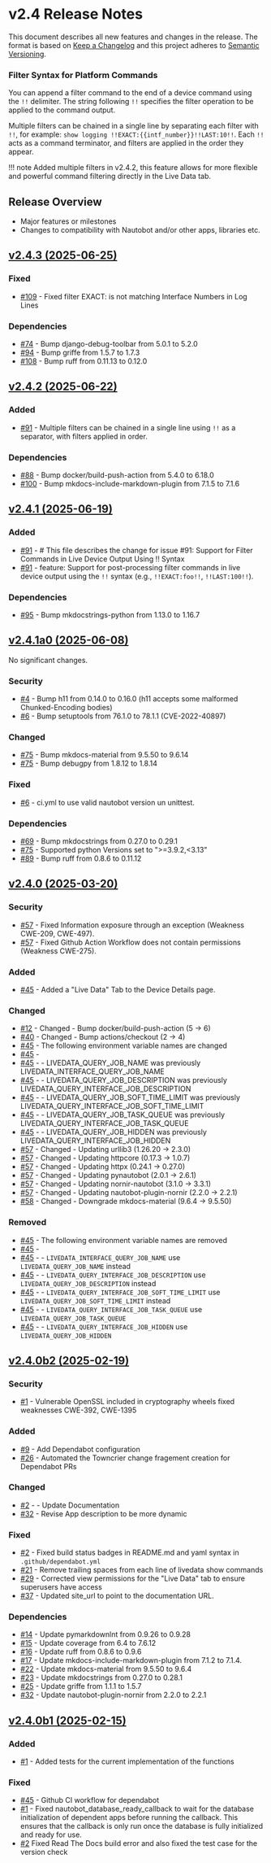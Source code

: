 
# v2.4 Release Notes

This document describes all new features and changes in the release. The format is based on [Keep a
Changelog](https://keepachangelog.com/en/1.0.0/) and this project adheres to [Semantic
Versioning](https://semver.org/spec/v2.0.0.html).

### Filter Syntax for Platform Commands

You can append a filter command to the end of a device command using the `!!` delimiter. The string following `!!` specifies the filter operation to be applied to the command output. 

Multiple filters can be chained in a single line by separating each filter with `!!`, for example: `show logging !!EXACT:{{intf_number}}!!LAST:10!!`. Each `!!` acts as a command terminator, and filters are applied in the order they appear.

!!! note
    Added multiple filters in v2.4.2, this feature allows for more flexible and powerful command filtering directly in the Live Data tab.

## Release Overview

- Major features or milestones
- Changes to compatibility with Nautobot and/or other apps, libraries etc.

## [v2.4.3 (2025-06-25)](https://github.com/jifox/nautobot-app-livedata.git/releases/tag/v2.4.3)

### Fixed

- [#109](https://github.com/jifox/nautobot-app-livedata/issues/109) - Fixed filter EXACT: is not matching Interface Numbers in Log Lines

### Dependencies

- [#74](https://github.com/jifox/nautobot-app-livedata/issues/74) - Bump django-debug-toolbar from 5.0.1 to 5.2.0
- [#94](https://github.com/jifox/nautobot-app-livedata/issues/94) - Bump griffe from 1.5.7 to 1.7.3
- [#108](https://github.com/jifox/nautobot-app-livedata/issues/108) - Bump ruff from 0.11.13 to 0.12.0

## [v2.4.2 (2025-06-22)](https://github.com/jifox/nautobot-app-livedata.git/releases/tag/v2.4.2)

### Added

- [#91](https://github.com/jifox/nautobot-app-livedata/issues/91) - Multiple filters can be chained in a single line using `!!` as a separator, with filters applied in order.

### Dependencies

- [#88](https://github.com/jifox/nautobot-app-livedata/issues/88) - Bump docker/build-push-action from 5.4.0 to 6.18.0
- [#100](https://github.com/jifox/nautobot-app-livedata/issues/100) - Bump mkdocs-include-markdown-plugin from 7.1.5 to 7.1.6

## [v2.4.1 (2025-06-19)](https://github.com/jifox/nautobot-app-livedata.git/releases/tag/v2.4.1)

### Added

- [#91](https://github.com/jifox/nautobot-app-livedata/issues/91) - # This file describes the change for issue #91: Support for Filter Commands in Live Device Output Using !! Syntax
- [#91](https://github.com/jifox/nautobot-app-livedata/issues/91) - feature: Support for post-processing filter commands in live device output using the `!!` syntax (e.g., `!!EXACT:foo!!`, `!!LAST:100!!`).

### Dependencies

- [#95](https://github.com/jifox/nautobot-app-livedata/issues/95) - Bump mkdocstrings-python from 1.13.0 to 1.16.7

## [v2.4.1a0 (2025-06-08)](https://github.com/jifox/nautobot-app-livedata.git/releases/tag/v2.4.1a0)

No significant changes.

### Security

- [#4](https://github.com/jifox/nautobot-app-livedata/issues/4) - Bump h11 from 0.14.0 to 0.16.0 (h11 accepts some malformed Chunked-Encoding bodies)
- [#6](https://github.com/jifox/nautobot-app-livedata/issues/6) - Bump setuptools from 76.1.0 to 78.1.1 (CVE-2022-40897)

### Changed

- [#75](https://github.com/jifox/nautobot-app-livedata/issues/75) - Bump mkdocs-material from 9.5.50 to 9.6.14
- [#75](https://github.com/jifox/nautobot-app-livedata/issues/75) - Bump debugpy from 1.8.12 to 1.8.14

### Fixed

- [#6](https://github.com/jifox/nautobot-app-livedata/issues/6) - ci.yml to use valid nautobot version un unittest.

### Dependencies

- [#69](https://github.com/jifox/nautobot-app-livedata/issues/69) - Bump mkdocstrings from 0.27.0 to 0.29.1
- [#75](https://github.com/jifox/nautobot-app-livedata/issues/75) - Supported python Versions set to ">=3.9.2,<3.13"
- [#89](https://github.com/jifox/nautobot-app-livedata/issues/89) - Bump ruff from 0.8.6 to 0.11.12

## [v2.4.0 (2025-03-20)](https://github.com/jifox/nautobot-app-livedata.git/releases/tag/v2.4.0)

### Security

- [#57](https://github.com/jifox/nautobot-app-livedata/issues/57) - Fixed Information exposure through an exception (Weakness CWE-209, CWE-497).
- [#57](https://github.com/jifox/nautobot-app-livedata/issues/57) - Fixed Github Action Workflow does not contain permissions (Weakness CWE-275).

### Added

- [#45](https://github.com/jifox/nautobot-app-livedata/issues/45) - Added a "Live Data" Tab to the Device Details page.

### Changed

- [#12](https://github.com/jifox/nautobot-app-livedata/issues/12) - Changed - Bump docker/build-push-action (5 -> 6)
- [#40](https://github.com/jifox/nautobot-app-livedata/issues/40) - Changed - Bump actions/checkout (2 -> 4)
- [#45](https://github.com/jifox/nautobot-app-livedata/issues/45) - The following environment variable names are changed
- [#45](https://github.com/jifox/nautobot-app-livedata/issues/45) - 
- [#45](https://github.com/jifox/nautobot-app-livedata/issues/45) - - LIVEDATA_QUERY_JOB_NAME was previously LIVEDATA_INTERFACE_QUERY_JOB_NAME
- [#45](https://github.com/jifox/nautobot-app-livedata/issues/45) - - LIVEDATA_QUERY_JOB_DESCRIPTION was previously LIVEDATA_QUERY_INTERFACE_JOB_DESCRIPTION
- [#45](https://github.com/jifox/nautobot-app-livedata/issues/45) - - LIVEDATA_QUERY_JOB_SOFT_TIME_LIMIT was previously LIVEDATA_QUERY_INTERFACE_JOB_SOFT_TIME_LIMIT
- [#45](https://github.com/jifox/nautobot-app-livedata/issues/45) - - LIVEDATA_QUERY_JOB_TASK_QUEUE was previously LIVEDATA_QUERY_INTERFACE_JOB_TASK_QUEUE
- [#45](https://github.com/jifox/nautobot-app-livedata/issues/45) - - LIVEDATA_QUERY_JOB_HIDDEN was previously LIVEDATA_QUERY_INTERFACE_JOB_HIDDEN
- [#57](https://github.com/jifox/nautobot-app-livedata/issues/57) - Changed - Updating urllib3 (1.26.20 -> 2.3.0)
- [#57](https://github.com/jifox/nautobot-app-livedata/issues/57) - Changed - Updating httpcore (0.17.3 -> 1.0.7)
- [#57](https://github.com/jifox/nautobot-app-livedata/issues/57) - Changed - Updating httpx (0.24.1 -> 0.27.0)
- [#57](https://github.com/jifox/nautobot-app-livedata/issues/57) - Changed - Updating pynautobot (2.0.1 -> 2.6.1)
- [#57](https://github.com/jifox/nautobot-app-livedata/issues/57) - Changed - Updating nornir-nautobot (3.1.0 -> 3.3.1)
- [#57](https://github.com/jifox/nautobot-app-livedata/issues/57) - Changed - Updating nautobot-plugin-nornir (2.2.0 -> 2.2.1)
- [#58](https://github.com/jifox/nautobot-app-livedata/issues/58) - Changed - Downgrade mkdocs-material (9.6.4 -> 9.5.50)

### Removed

- [#45](https://github.com/jifox/nautobot-app-livedata/issues/45) - The following environment variable names are removed
- [#45](https://github.com/jifox/nautobot-app-livedata/issues/45) - 
- [#45](https://github.com/jifox/nautobot-app-livedata/issues/45) - - `LIVEDATA_INTERFACE_QUERY_JOB_NAME` use `LIVEDATA_QUERY_JOB_NAME` instead
- [#45](https://github.com/jifox/nautobot-app-livedata/issues/45) - - `LIVEDATA_QUERY_INTERFACE_JOB_DESCRIPTION` use `LIVEDATA_QUERY_JOB_DESCRIPTION` instead
- [#45](https://github.com/jifox/nautobot-app-livedata/issues/45) - - `LIVEDATA_QUERY_INTERFACE_JOB_SOFT_TIME_LIMIT` use `LIVEDATA_QUERY_JOB_SOFT_TIME_LIMIT` instead
- [#45](https://github.com/jifox/nautobot-app-livedata/issues/45) - - `LIVEDATA_QUERY_INTERFACE_JOB_TASK_QUEUE` use `LIVEDATA_QUERY_JOB_TASK_QUEUE`
- [#45](https://github.com/jifox/nautobot-app-livedata/issues/45) - - `LIVEDATA_QUERY_INTERFACE_JOB_HIDDEN` use `LIVEDATA_QUERY_JOB_HIDDEN`


## [v2.4.0b2 (2025-02-19)](https://github.com/jifox/nautobot-app-livedata.git/releases/tag/v2.4.0b2)

### Security

- [#1](https://github.com/jifox/nautobot-app-livedata/issues/1) - Vulnerable OpenSSL included in cryptography wheels fixed weaknesses CWE-392, CWE-1395

### Added

- [#9](https://github.com/jifox/nautobot-app-livedata/issues/9) - Add Dependabot configuration
- [#26](https://github.com/jifox/nautobot-app-livedata/issues/26) - Automated the Towncrier change fragement creation for Dependabot PRs

### Changed

- [#2](https://github.com/jifox/nautobot-app-livedata/issues/2) - - Update Documentation
- [#32](https://github.com/jifox/nautobot-app-livedata/issues/32) - Revise App description to be more dynamic

### Fixed

- [#2](https://github.com/jifox/nautobot-app-livedata/issues/2) - Fixed build status badges in README.md and yaml syntax in `.github/dependabot.yml`
- [#21](https://github.com/jifox/nautobot-app-livedata/issues/21) - Remove trailing spaces from each line of livedata show commands
- [#29](https://github.com/jifox/nautobot-app-livedata/issues/29) - Corrected view permissions for the "Live Data" tab to ensure superusers have access
- [#37](https://github.com/jifox/nautobot-app-livedata/issues/37) - Updated site_url to point to the documentation URL.

### Dependencies

- [#14](https://github.com/jifox/nautobot-app-livedata/issues/14) - Update pymarkdownlnt from 0.9.26 to 0.9.28
- [#15](https://github.com/jifox/nautobot-app-livedata/issues/15) - Update coverage from 6.4 to 7.6.12
- [#16](https://github.com/jifox/nautobot-app-livedata/issues/16) - Update ruff from 0.8.6 to 0.9.6
- [#17](https://github.com/jifox/nautobot-app-livedata/issues/17) - Update mkdocs-include-markdown-plugin from 7.1.2 to 7.1.4.
- [#22](https://github.com/jifox/nautobot-app-livedata/issues/22) - Update mkdocs-material from 9.5.50 to 9.6.4
- [#23](https://github.com/jifox/nautobot-app-livedata/issues/23) - Update mkdocstrings from 0.27.0 to 0.28.1
- [#25](https://github.com/jifox/nautobot-app-livedata/issues/25) - Update griffe from 1.1.1 to 1.5.7
- [#32](https://github.com/jifox/nautobot-app-livedata/issues/32) - Update nautobot-plugin-nornir from 2.2.0 to 2.2.1

## [v2.4.0b1 (2025-02-15)](https://github.com/jifox/nautobot-app-livedata.git/releases/tag/v2.4.0b1)

### Added

- [#1](https://github.com/jifox/nautobot-app-livedata/issues/1) - Added tests for the current implementation of the functions

### Fixed

- [#45](https://github.com/jifox/nautobot-app-livedata/issues/45) - Github CI workflow for dependabot
- [#1](https://github.com/jifox/nautobot-app-livedata/issues/1) - Fixed nautobot_database_ready_callback to wait for the database initialization of dependent apps before running the callback. This ensures that the callback is only run once the database is fully initialized and ready for use.
- [#2](https://github.com/jifox/nautobot-app-livedata/issues/2) Fixed Read The Docs build error and also fixed the test case for the version check
